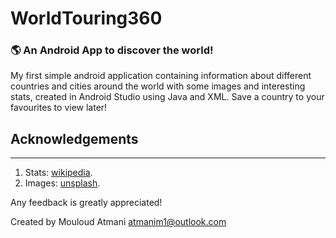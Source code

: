 # WorldTouring360
###  🌎 An Android App to discover the world!

My first simple android application containing information about different countries and cities around the world with some images and interesting stats,
created in Android Studio using Java and XML. Save a country to your favourites to view later!


## Acknowledgements 
_________________
1. Stats: [wikipedia](https://www.wikipedia.org/).
2. Images: [unsplash](https://unsplash.com/).

Any feedback is greatly appreciated!

Created by Mouloud Atmani atmanim1@outlook.com
